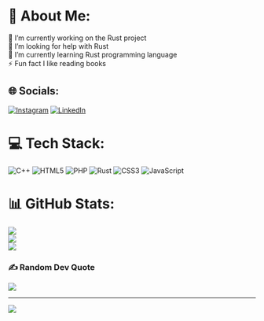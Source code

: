 # 💫 About Me:
🔭 I’m currently working on the Rust project<br>🤝 I’m looking for help with Rust<br>🌱 I’m currently learning Rust programming language<br>⚡ Fun fact I like reading books


## 🌐 Socials:
[![Instagram](https://img.shields.io/badge/Instagram-%23E4405F.svg?logo=Instagram&logoColor=white)](https://instagram.com/ricoandreprtm) [![LinkedIn](https://img.shields.io/badge/LinkedIn-%230077B5.svg?logo=linkedin&logoColor=white)](https://linkedin.com/in/rico-andre-pratama) 

# 💻 Tech Stack:
![C++](https://img.shields.io/badge/c++-%2300599C.svg?style=for-the-badge&logo=c%2B%2B&logoColor=white) ![HTML5](https://img.shields.io/badge/html5-%23E34F26.svg?style=for-the-badge&logo=html5&logoColor=white) ![PHP](https://img.shields.io/badge/php-%23777BB4.svg?style=for-the-badge&logo=php&logoColor=white) ![Rust](https://img.shields.io/badge/rust-%23000000.svg?style=for-the-badge&logo=rust&logoColor=white) ![CSS3](https://img.shields.io/badge/css3-%231572B6.svg?style=for-the-badge&logo=css3&logoColor=white) ![JavaScript](https://img.shields.io/badge/javascript-%23323330.svg?style=for-the-badge&logo=javascript&logoColor=%23F7DF1E)
# 📊 GitHub Stats:
![](https://github-readme-stats.vercel.app/api?username=IKOPOO&theme=dark&hide_border=false&include_all_commits=false&count_private=false)<br/>
![](https://github-readme-streak-stats.herokuapp.com/?user=IKOPOO&theme=dark&hide_border=false)<br/>
![](https://github-readme-stats.vercel.app/api/top-langs/?username=IKOPOO&theme=dark&hide_border=false&include_all_commits=false&count_private=false&layout=compact)

### ✍️ Random Dev Quote
![](https://quotes-github-readme.vercel.app/api?type=horizontal&theme=radical)

---
[![](https://visitcount.itsvg.in/api?id=IKOPOO&icon=0&color=0)](https://visitcount.itsvg.in)

<!-- Proudly created with GPRM ( https://gprm.itsvg.in ) -->
